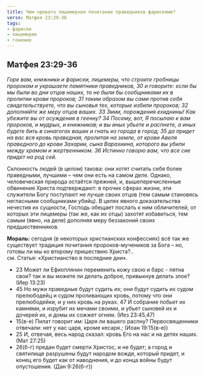 ```yaml
---
title: Чем чревато лицемерное почитание праведников фарисеями?
verse: Матфея 23:29-36
tags: 
- фарисеи
- лицемерие
- гонение
---
```


## Матфея 23:29-36

*Горе вам, книжники и фарисеи, лицемеры, что строите гробницы пророкам и украшаете памятники праведников, 30 и говорите: если бы мы были во дни отцов наших, то не были бы сообщниками их в пролитии крови пророков; 31 таким образом вы сами против себя свидетельствуете, что вы сыновья тех, которые избили пророков; 32 дополняйте же меру отцов ваших. 33 Змии, порождения ехиднины! Как убежите вы от осуждения в геенну? 34 Посему, вот, Я посылаю к вам пророков, и мудрых, и книжников; и вы иных убьете и распнете, а иных будете бить в синагогах ваших и гнать из города в город; 35 да придет на вас вся кровь праведная, пролитая на земле, от крови Авеля праведного до крови Захарии, сына Варахиина, которого вы убили между храмом и жертвенником. 36 Истинно говорю вам, что все сие придет на род сей.*

Склонность людей (в целом) такова: они хотят считать себя более праведными, лучшими – чем они есть на самом деле. Однако, человеческая природа остаётся прежней, и, вышеперечисленные обвинения Христа подтверждают: в прочих сферах жизни, эти служители Богу поступают не лучше своих отцов (тем самым становясь негласными сообщниками убийц). В целях явного доказательства нечестия их сущности, Господь обещает послать к ним обличителей, от которых эти лицемеры (так же, как их отцы) захотят избавиться, тем самым (явно, на деле) дополняя меру беззаконий своих предшественников.

**Мораль:** сегодня (в некоторых христианских конфессиях) всё так же существует традиция почитания пророков-мучеников за Бога – но, готовы ли мы ко второму пришествию Христа?..  
см. Статья: «Христианство в последние дни». 

- 23 Может ли Ефиоплянин переменить кожу свою и барс - пятна свои? так и вы можете ли делать доброе, привыкнув делать злое? (Иер 13:23)
- 45 Но мужи праведные будут судить их; они будут судить их судом прелюбодейц и судом проливающих кровь, потому что они прелюбодейки, и у них кровь на руках. 47 И собрание побьет их камнями, и изрубит их мечами своими, и убьет сыновей их и дочерей их, и домы их сожжет огнем. (Иез 23:45,47)
- 15(в-е) Пилат говорит им: Царя ли вашего распну? Первосвященники отвечали: нет у нас царя, кроме кесаря.; (Иоан 19:15(в-е))
- 25 И, отвечая, весь народ сказал: кровь Его на нас и на детях наших. (Мат 27:25)
- 26(б-г) предан будет смерти Христос, и не будет; а город и святилище разрушены будут народом вождя, который придет, и конец его будет как от наводнения, и до конца войны будут опустошения. (Дан 9:26(б-г))
